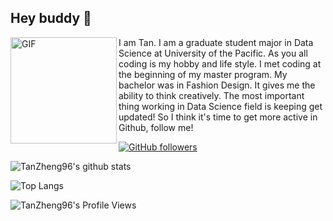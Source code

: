 ## Hey buddy 👋

<img align="left" width="170" height="170" alt="GIF" src="https://media.giphy.com/media/llarwdtFqG63IlqUR1/source.gif" />

I am Tan. I am a graduate student major in Data Science at University of the Pacific. As you all coding is my hobby and life style. I met coding at the beginning of my master program. My bachelor was in Fashion Design. It gives me the ability to think creatively. The most important thing working in Data Science field is keeping get updated! So I think it's time to get more active in Github, follow me!

[![GitHub followers](https://img.shields.io/github/followers/TanZheng96?label=Follow&style=social)](https://github.com/AsynctaskCoffee/?tab=follow)


![TanZheng96's github stats](https://github-readme-stats.vercel.app/api?username=TanZheng96&show_icons=true&hide_border=true)

![Top Langs](https://github-readme-stats.vercel.app/api/top-langs/?username=TanZheng96&layout=compact&hide_border=true)


![TanZheng96's Profile Views](https://komarev.com/ghpvc/?username=TanZheng96)
